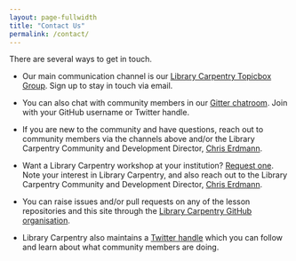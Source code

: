 ```yaml
---
layout: page-fullwidth
title: "Contact Us"
permalink: /contact/
---
```


There are several ways to get in touch. 

* Our main communication channel is our [Library Carpentry Topicbox Group](https://carpentries.topicbox.com/groups/discuss-library-carpentry). Sign up to stay in touch via email.

* You can also chat with community members in our [Gitter chatroom](https://gitter.im/LibraryCarpentry/Lobby). Join with your GitHub username or Twitter handle.

* If you are new to the community and have questions, reach out to community members via the channels above and/or the Library Carpentry Community and Development Director, [Chris Erdmann](mailto:chris@carpentries.org).

* Want a Library Carpentry workshop at your institution? [Request one](https://amy.software-carpentry.org/forms/workshop/). Note your interest in Library Carpentry, and also reach out to the Library Carpentry Community and Development Director, [Chris Erdmann](mailto:chris@carpentries.org).

* You can raise issues and/or pull requests on any of the lesson repositories and this site through the [Library Carpentry GitHub organisation](https://github.com/LibraryCarpentry).

* Library Carpentry also maintains a [Twitter handle](https://twitter.com/LibCarpentry) which you can follow and learn about what community members are doing.
